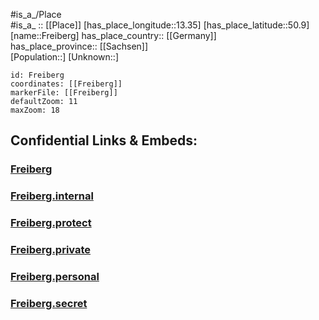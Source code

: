 ﻿---
location: [50.9,13.35] 
mapzoom: [7,12] 
mapmarker: city 
type: City
tags:
- geo/City


SpocWebEntityId: 30248
isDeleted: false
confidential: public

---
#is_a_/Place  
#is_a_ :: [[Place]] 
[has_place_longitude::13.35] 
[has_place_latitude::50.9] 
[name::Freiberg] 
has_place_country:: [[Germany]]  
has_place_province:: [[Sachsen]]  
[Population::] 
[Unknown::] 


```leaflet
id: Freiberg
coordinates: [[Freiberg]] 
markerFile: [[Freiberg]] 
defaultZoom: 11 
maxZoom: 18
```


## Confidential Links & Embeds: 

### [Freiberg](/_public/Earth/Continent/Europe/Europe~Central/Germany/Germany~East/Sachsen/counties~Sachsen/Mittelsachsen/cities~Mittelsachsen/Freiberg.md) 

### [Freiberg.internal](/_internal/Earth/Continent/Europe/Europe~Central/Germany/Germany~East/Sachsen/counties~Sachsen/Mittelsachsen/cities~Mittelsachsen/Freiberg.internal.md) 

### [Freiberg.protect](/_protect/Earth/Continent/Europe/Europe~Central/Germany/Germany~East/Sachsen/counties~Sachsen/Mittelsachsen/cities~Mittelsachsen/Freiberg.protect.md) 

### [Freiberg.private](/_private/Earth/Continent/Europe/Europe~Central/Germany/Germany~East/Sachsen/counties~Sachsen/Mittelsachsen/cities~Mittelsachsen/Freiberg.private.md) 

### [Freiberg.personal](/_personal/Earth/Continent/Europe/Europe~Central/Germany/Germany~East/Sachsen/counties~Sachsen/Mittelsachsen/cities~Mittelsachsen/Freiberg.personal.md) 

### [Freiberg.secret](/_secret/Earth/Continent/Europe/Europe~Central/Germany/Germany~East/Sachsen/counties~Sachsen/Mittelsachsen/cities~Mittelsachsen/Freiberg.secret.md) 
